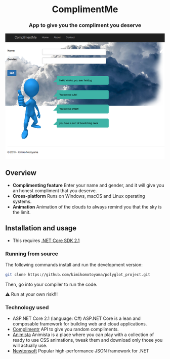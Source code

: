 # 
<h1 align="center">
	<div
		width="300"
		alt="ComplimentMe">
    ComplimentMe
  </div>
</h1>

<h3 align="center">
	App to give you the compliment you deserve
</h3>

<p align="center">
	<img src="./polyglottalCSharp/wwwroot/images/complimentMe.png" width="550">
</p>

## Overview

* **Complimenting feature** Enter your name and gender, and it will give you an honest compliment that you deserve.
* **Cross-platform** Runs on Windows, macOS and Linux operating systems.
* **Animation** Animation of the clouds to always remind you that the sky is the limit.

## Installation and usage

* This requires [.NET Core SDK 2.1](https://www.microsoft.com/net/download)

### Running from source

The following commands install and run the development version:

```sh
git clone https://github.com/kimikomotoyama/polyglot_project.git
```

Then, go into your compiler to run the code.

⚠️ Run at your own risk!!!

### Technology used

* ASP.NET Core 2.1 (language: C#) ASP.NET Core is a lean and composable framework for building web and cloud applications. 
* [Complimentr](https://complimentr.com/) API to give you random compliments.
* [Animista](http://animista.net) Animista is a place where you can play with a collection of ready to use CSS animations, tweak them and download only those you will actually use.
* [Newtonsoft](https://www.newtonsoft.com/json) Popular high-performance JSON framework for .NET
